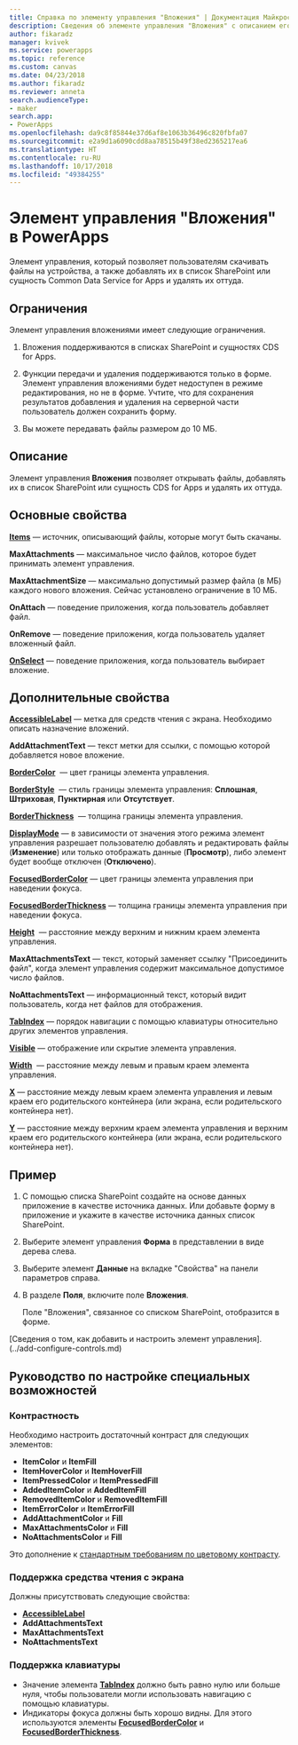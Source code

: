 ```yaml
---
title: Справка по элементу управления "Вложения" | Документация Майкрософт
description: Сведения об элементе управления "Вложения" с описанием его свойств и примерами
author: fikaradz
manager: kvivek
ms.service: powerapps
ms.topic: reference
ms.custom: canvas
ms.date: 04/23/2018
ms.author: fikaradz
ms.reviewer: anneta
search.audienceType:
- maker
search.app:
- PowerApps
ms.openlocfilehash: da9c8f85844e37d6af8e1063b36496c820fbfa07
ms.sourcegitcommit: e2a9d1a6090cdd8aa78515b49f38ed2365217ea6
ms.translationtype: HT
ms.contentlocale: ru-RU
ms.lasthandoff: 10/17/2018
ms.locfileid: "49384255"
---
```

# <a name="attachments-control-in-powerapps"></a>Элемент управления "Вложения" в PowerApps
Элемент управления, который позволяет пользователям скачивать файлы на устройства, а также добавлять их в список SharePoint или сущность Common Data Service for Apps и удалять их оттуда.

## <a name="limitations"></a>Ограничения
Элемент управления вложениями имеет следующие ограничения.
1. Вложения поддерживаются в списках SharePoint и сущностях CDS for Apps.

1. Функции передачи и удаления поддерживаются только в форме.  Элемент управления вложениями будет недоступен в режиме редактирования, но не в форме. Учтите, что для сохранения результатов добавления и удаления на серверной части пользователь должен сохранить форму.

1. Вы можете передавать файлы размером до 10 МБ.  

## <a name="description"></a>Описание
Элемент управления **Вложения** позволяет открывать файлы, добавлять их в список SharePoint или сущность CDS for Apps и удалять их оттуда.

## <a name="key-properties"></a>Основные свойства
**[Items](properties-core.md)** — источник, описывающий файлы, которые могут быть скачаны.

**MaxAttachments** — максимальное число файлов, которое будет принимать элемент управления.

**MaxAttachmentSize** — максимально допустимый размер файла (в МБ) каждого нового вложения.  Сейчас установлено ограничение в 10 МБ.

**OnAttach** — поведение приложения, когда пользователь добавляет файл.

**OnRemove** — поведение приложения, когда пользователь удаляет вложенный файл.

**[OnSelect](properties-core.md)** — поведение приложения, когда пользователь выбирает вложение.

## <a name="additional-properties"></a>Дополнительные свойства
**[AccessibleLabel](properties-accessibility.md)** — метка для средств чтения с экрана. Необходимо описать назначение вложений.

**AddAttachmentText** — текст метки для ссылки, с помощью которой добавляется новое вложение.

**[BorderColor](properties-color-border.md)**  — цвет границы элемента управления.

**[BorderStyle](properties-color-border.md)**  — стиль границы элемента управления: **Сплошная**, **Штриховая**, **Пунктирная** или **Отсутствует**.

**[BorderThickness](properties-color-border.md)**  — толщина границы элемента управления.

**[DisplayMode](properties-core.md)** — в зависимости от значения этого режима элемент управления разрешает пользователю добавлять и редактировать файлы (**Изменение**) или только отображать данные (**Просмотр**), либо элемент будет вообще отключен (**Отключено**).

**[FocusedBorderColor](properties-color-border.md)** — цвет границы элемента управления при наведении фокуса.

**[FocusedBorderThickness](properties-color-border.md)** — толщина границы элемента управления при наведении фокуса.

**[Height](properties-size-location.md)**  — расстояние между верхним и нижним краем элемента управления.

**MaxAttachmentsText** — текст, который заменяет ссылку "Присоединить файл", когда элемент управления содержит максимальное допустимое число файлов.

**NoAttachmentsText** — информационный текст, который видит пользователь, когда нет файлов для отображения.

**[TabIndex](properties-accessibility.md)** — порядок навигации с помощью клавиатуры относительно других элементов управления.

**[Visible](properties-core.md)** — отображение или скрытие элемента управления.

**[Width](properties-size-location.md)**  — расстояние между левым и правым краем элемента управления.

**[X](properties-size-location.md)** — расстояние между левым краем элемента управления и левым краем его родительского контейнера (или экрана, если родительского контейнера нет).

**[Y](properties-size-location.md)** — расстояние между верхним краем элемента управления и верхним краем его родительского контейнера (или экрана, если родительского контейнера нет).


## <a name="example"></a>Пример
1. С помощью списка SharePoint создайте на основе данных приложение в качестве источника данных. Или добавьте форму в приложение и укажите в качестве источника данных список SharePoint.

2. Выберите элемент управления **Форма** в представлении в виде дерева слева.

3. Выберите элемент **Данные** на вкладке "Свойства" на панели параметров справа.

4. В разделе **Поля**, включите поле **Вложения**.

    Поле "Вложения", связанное со списком SharePoint, отобразится в форме.

[Сведения о том, как добавить и настроить элемент управления].(../add-configure-controls.md)


## <a name="accessibility-guidelines"></a>Руководство по настройке специальных возможностей
### <a name="color-contrast"></a>Контрастность
Необходимо настроить достаточный контраст для следующих элементов:
* **ItemColor** и **ItemFill**
* **ItemHoverColor** и **ItemHoverFill**
* **ItemPressedColor** и **ItemPressedFill**
* **AddedItemColor** и **AddedItemFill**
* **RemovedItemColor** и **RemovedItemFill**
* **ItemErrorColor** и **ItemErrorFill**
* **AddAttachmentColor** и **Fill**
* **MaxAttachmentsColor** и **Fill**
* **NoAttachmentsColor** и **Fill**

Это дополнение к [стандартным требованиям по цветовому контрасту](../accessible-apps-color.md).

### <a name="screen-reader-support"></a>Поддержка средства чтения с экрана
Должны присутствовать следующие свойства:
* **[AccessibleLabel](properties-accessibility.md)**
* **AddAttachmentsText**
* **MaxAttachmentsText**
* **NoAttachmentsText**

### <a name="keyboard-support"></a>Поддержка клавиатуры
* Значение элемента **[TabIndex](properties-accessibility.md)** должно быть равно нулю или больше нуля, чтобы пользователи могли использовать навигацию с помощью клавиатуры.
* Индикаторы фокуса должны быть хорошо видны. Для этого используются элементы **[FocusedBorderColor](properties-color-border.md)** и **[FocusedBorderThickness](properties-color-border.md)**.

